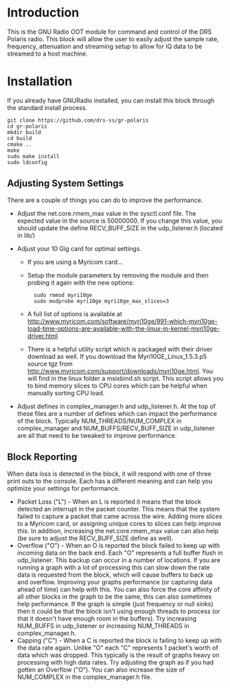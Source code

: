 # Introduction

This is the GNU Radio OOT module for command and control of the DRS Polaris radio.  This block will allow the user to easily adjust the sample rate, frequency, attenuation and streaming setup to allow for IQ data to be streamed to a host machine.

# Installation

If you already have GNURadio installed, you can install this block through the standard install process.

	git clone https://github.com/drs-ss/gr-polaris
	cd gr-polaris
	mkdir build
	cd build
	cmake ..
	make
	sudo make install
	sudo ldconfig

## Adjusting System Settings

There are a couple of things you can do to improve the performance.

* Adjust the net.core.rmem_max value in the sysctl.conf file.  The expected value in the source is 50000000.  If you change this value, you should update the define RECV_BUFF_SIZE in the udp_listener.h (located in lib/)

* Adjust your 10 Gig card for optimal settings.
	- If you are using a Myricom card...
	- Setup the module parameters by removing the module and then probing it again with the new options:
	
	        sudo rmmod myri10ge
	        sudo modprobe myri10ge myri10ge_max_slices=3

	- A full list of options is available at http://www.myricom.com/software/myri10ge/991-which-myri10ge-load-time-options-are-available-with-the-linux-in-kernel-myri10ge-driver.html
	- There is a helpful utility script which is packaged with their driver download as well.  If you download the Myri10GE_Linux_1.5.3.p5 source tgz from http://www.myricom.com/support/downloads/myri10ge.html.  You will find in the linux folder a msixbind.sh script.  This script allows you to bind memory slices to CPU cores which can be helpful when manually sorting CPU load.

* Adjust defines in complex_manager.h and udp_listener.h.  At the top of these files are a number of defines which can impact the performance of the block.  Typically NUM_THREADS/NUM_COMPLEX in complex_manager and NUM_BUFFS/RECV_BUFF_SIZE in udp_listener are all that need to be tweaked to improve performance.

## Block Reporting

When data loss is detected in the block, it will respond with one of three print outs to the console.  Each has a different meaning and can help you optimize your settings for performance.
* Packet Loss ("L") - When an L is reported it means that the block detected an interrupt in the packet counter.  This means that the system failed to capture a packet that came across the wire.  Adding more slices to a Myricom card, or assigning unique cores to slices can help improve this.  In addition, increasing the net.core.rmem_max value can also help (be sure to adjust the RECV_BUFF_SIZE define as well).
* Overflow ("O") - When an O is reported the block failed to keep up with incoming data on the back end.  Each "O" represents a full buffer flush in udp_listener.  This backup can occur in a number of locations.  If you are running a graph with a lot of processing this can slow down the rate data is requested from the block, which will cause buffers to back up and overflow.  Improving your graphs performance (or capturing data ahead of time) can help with this.  You can also force the core affinity of all other blocks in the graph to be the same, this can also sometimes help performance.  If the graph is simple (just frequency or null sinks) then it could be that the block isn't using enough threads to process (or that it doesn't have enough room in the buffers).  Try increasing NUM_BUFFS in udp_listener or increasing NUM_THREADS in complex_manager.h.
* Capping ("C") - When a C is reported the block is failing to keep up with the data rate again.  Unlike "O" each "C" represents 1 packet's worth of data which was dropped.  This typically is the result of graphs heavy on processing with high data rates.  Try adjusting the graph as if you had gotten an Overflow ("O").  You can also increase the size of NUM_COMPLEX in the complex_manager.h file.
